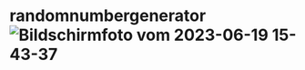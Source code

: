 # randomnumbergenerator![Bildschirmfoto vom 2023-06-19 15-43-37](https://github.com/fbw-d09/randomnumbergenerator/assets/115164008/70d54968-2f69-492a-824e-8a88472bb9a8)

